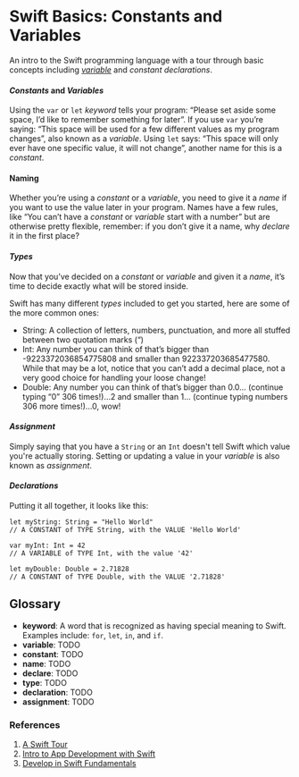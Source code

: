 # Swift Basics: Constants and Variables

An intro to the Swift programming language with a tour through basic concepts including [_variable_](#Glossary) and _constant_ _declarations_.

#### _Constants_ and _Variables_

Using the `var` or `let` _keyword_ tells your program: “Please set aside some space, I’d like to remember something for later”. If you use `var` you’re saying: “This space will be used for a few different values as my program changes”, also known as a _variable_. Using `let` says: “This space will only ever have one specific value, it will not change”, another name for this is a _constant_.


#### Naming

Whether you’re using a _constant_ or a _variable_, you need to give it a _name_ if you want to use the value later in your program. Names have a few rules, like “You can’t have a _constant_ or _variable_ start with a number” but are otherwise pretty flexible, remember: if you don’t give it a name, why _declare_ it in the first place?


#### _Types_

Now that you’ve decided on a _constant_ or _variable_ and given it a _name_, it’s time to decide exactly what will be stored inside.

Swift has many different _types_ included to get you started, here are some of the more common ones:

- String: A collection of letters, numbers, punctuation, and more all stuffed between two quotation marks (“)
- Int: Any number you can think of that’s bigger than -9223372036854775808 and smaller than 922337203685477580. While that may be a lot, notice that you can’t add a decimal place, not a very good choice for handling your loose change!
- Double: Any number you can think of that’s bigger than 0.0... (continue typing “0” 306 times!)…2 and smaller than 1… (continue typing numbers 306 more times!)…0, wow!

#### _Assignment_

Simply saying that you have a `String` or an `Int` doesn't tell Swift which value you're actually storing. Setting or updating a value in your _variable_ is also known as _assignment_.


#### _Declarations_

Putting it all together, it looks like this:

```
let myString: String = "Hello World"
// A CONSTANT of TYPE String, with the VALUE 'Hello World'

var myInt: Int = 42
// A VARIABLE of TYPE Int, with the value '42'

let myDouble: Double = 2.71828
// A CONSTANT of TYPE Double, with the VALUE '2.71828'
```


## Glossary

- **keyword**: A word that is recognized as having special meaning to Swift. Examples include: `for`, `let`, `in`, and `if`.
- **variable**: TODO
- **constant**: TODO
- **name**: TODO
- **declare**: TODO
- **type**: TODO
- **declaration**: TODO
- **assignment**: TODO

### References

1. [A Swift Tour](https://docs.swift.org/swift-book/GuidedTour/GuidedTour.html)
2. [Intro to App Development with Swift](https://books.apple.com/us/book/intro-to-app-development-with-swift/id1118575552)
3. [Develop in Swift Fundamentals](https://books.apple.com/us/book/develop-in-swift-fundamentals/id1511184145)

